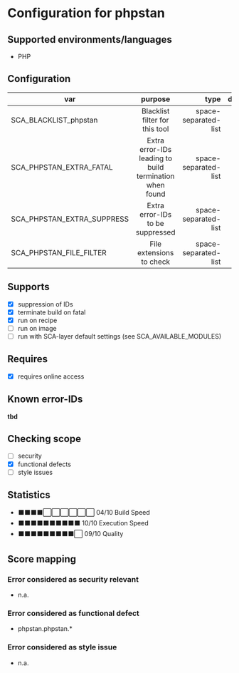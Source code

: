 # Configuration for phpstan

## Supported environments/languages

* PHP

## Configuration

| var | purpose | type | default |
| ------------- |:-------------:| -----:| -----:
| SCA_BLACKLIST_phpstan | Blacklist filter for this tool | space-separated-list | ""
| SCA_PHPSTAN_EXTRA_FATAL | Extra error-IDs leading to build termination when found | space-separated-list | "":
| SCA_PHPSTAN_EXTRA_SUPPRESS | Extra error-IDs to be suppressed | space-separated-list | ""
| SCA_PHPSTAN_FILE_FILTER | File extensions to check | space-separated-list | ".php"

## Supports

* [x] suppression of IDs
* [x] terminate build on fatal
* [x] run on recipe
* [ ] run on image
* [ ] run with SCA-layer default settings (see SCA_AVAILABLE_MODULES)

## Requires

* [x] requires online access

## Known error-IDs

__tbd__

## Checking scope

* [ ] security
* [x] functional defects
* [ ] style issues

## Statistics

* ⬛⬛⬛⬛⬜⬜⬜⬜⬜⬜ 04/10 Build Speed
* ⬛⬛⬛⬛⬛⬛⬛⬛⬛⬛ 10/10 Execution Speed
* ⬛⬛⬛⬛⬛⬛⬛⬛⬛⬜ 09/10 Quality

## Score mapping

### Error considered as security relevant

* n.a. 

### Error considered as functional defect

* phpstan.phpstan.*

### Error considered as style issue

* n.a.
